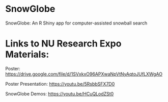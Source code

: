 # SnowGlobe
SnowGlobe: An R Shiny app for computer-assisted snowball search

# Links to NU Research Expo Materials:

Poster: https://drive.google.com/file/d/1SVxkxO96APXwaNpVtNyAqtoJUfLXWgAO

Poster Presentation: https://youtu.be/5RsbbSFX7D0

SnowGlobe Demos: https://youtu.be/HCuQLodZSt0
